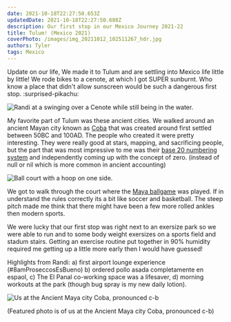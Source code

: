 ```yaml
---
date: 2021-10-18T22:27:50.653Z 
updatedDate: 2021-10-18T22:27:50.688Z
description: Our first stop in our Mexico Journey 2021-22
title: Tulum! (Mexico 2021)
coverPhoto: /images/img_20211012_102511267_hdr.jpg
authors: Tyler
tags: Mexico
---
```

Update on our life, We made it to Tulum and are settling into Mexico life little by little! We rode bikes to a cenote, at which I got SUPER sunburnt. Who know a place that didn't allow sunscreen would be such a dangerous first stop. :surprised-pikachu:

![Randi at a swinging over a Cenote while still being in the water.](/images/img_20211011_115432277.jpg "Swinging over a Cenote")

My favorite part of Tulum was these ancient cities. We walked around an ancient Mayan city known as [Coba](https://en.wikipedia.org/wiki/Coba) that was created around first settled between 50BC and 100AD. The people who created it were pretty interesting. They were really good at stars, mapping, and sacrificing people, but the part that was most impressive to me was their [base 20 numbering system](https://en.wikipedia.org/wiki/Maya_numerals) and independently coming up with the concept of zero. (instead of null or nil which is more common in ancient accounting)

![Ball court with a hoop on one side.](/images/img_20211012_094754045_hdr.jpg "Court where Maya ball game was played.")

We got to walk through the court where the [Maya ballgame](https://en.wikipedia.org/wiki/Maya_Ballgame) was played. If in understand the rules correctly its a bit like soccer and basketball. The steep pitch made me think that there might have been a few more rolled ankles then modern sports. 

We were lucky that our first stop was right next to an exersize park so we were able to run and to some body weight exersizes on a sports field and stadum stairs. Getting an exercise routine put together in 90% humidity required me getting up a little more early then I would have guessed!

Highlights from Randi: a) first airport lounge experience (#8amProseccosEsBueno) b) ordered pollo asada completamente en espaol, c) The El Panal co-working space was a lifesaver, d) morning workouts at the park (though bug spray is my new daily lotion).

![Us at the Ancient Maya city Coba, pronounced c-b](/images/img_20211012_102511267_hdr.jpg "Us at the Ancient Maya city Coba, pronounced c-b")

(Featured photo is of us at the Ancient Maya city Coba, pronounced c-b)